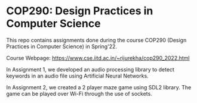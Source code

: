 # COP290: Design Practices in Computer Science
This repo contains assignments done during the course COP290 (Design Practices in Computer Science) in Spring'22. 

Course Webpage: https://www.cse.iitd.ac.in/~rijurekha/cop290_2022.html

In Assignment 1, we developed an audio processing library to detect keywords in an audio file using Artificial Neural Networks.

In Assignment 2, we created a 2 player maze game using SDL2 library. The game can be played over Wi-Fi through the use of sockets.
